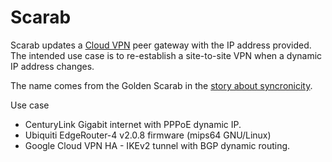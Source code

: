 Scarab
===

Scarab updates a [Cloud VPN][1] peer gateway with the IP address provided.
The intended use case is to re-establish a site-to-site VPN when a dynamic IP
address changes.

The name comes from the Golden Scarab in the [story about syncronicity][2].

Use case

 * CenturyLink Gigabit internet with PPPoE dynamic IP.
 * Ubiquiti EdgeRouter-4 v2.0.8 firmware (mips64 GNU/Linux)
 * Google Cloud VPN HA - IKEv2 tunnel with BGP dynamic routing.

[1]: https://cloud.google.com/vpn/docs/concepts/overview
[2]: https://en.wikipedia.org/wiki/Synchronicity
